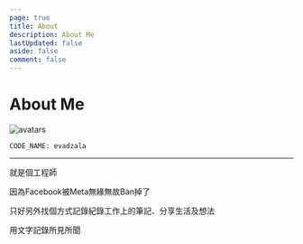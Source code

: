 ```yaml
---
page: true
title: About
description: About Me
lastUpdated: false
aside: false
comment: false
---
```


# About Me

![avatars](https://avatars.githubusercontent.com/u/30425556)

`CODE_NAME: evadzala`

<hr>

就是個工程師

因為Facebook被Meta無緣無故Ban掉了

只好另外找個方式記錄紀錄工作上的筆記、分享生活及想法

用文字記錄所見所聞
